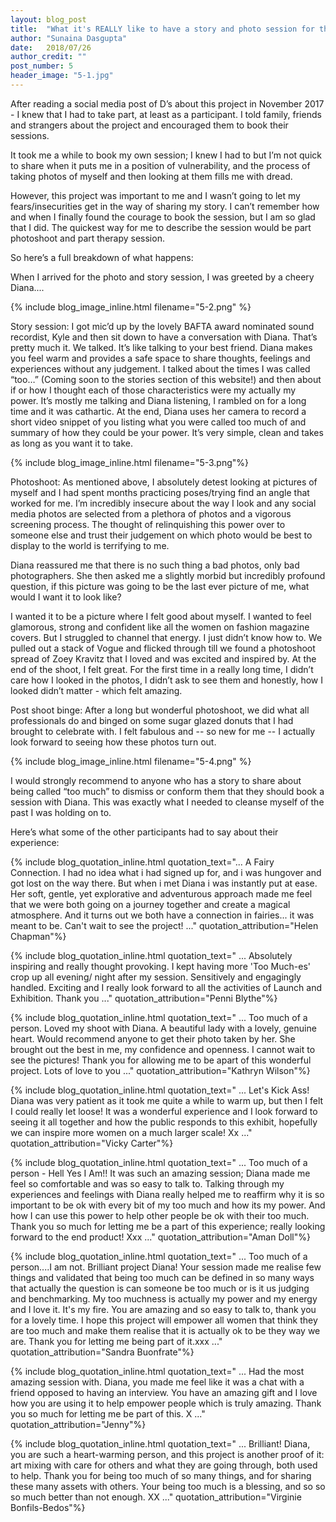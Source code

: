 ```yaml
---
layout: blog_post
title:  "What it's REALLY like to have a story and photo session for the Too Much of a Person project"
author: "Sunaina Dasgupta"
date:   2018/07/26
author_credit: ""
post_number: 5
header_image: "5-1.jpg"
---
```


After reading a social media post of D’s about this project in November 2017 - I knew that I had to take part, at least as a participant. I told family, friends and strangers about the project and encouraged them to book their sessions.

It took me a while to book my own session; I knew I had to but I’m not quick to share when it puts me in a position of vulnerability, and the process of taking photos of myself and then looking at them fills me with dread. 

However, this project was important to me and I wasn’t going to let my fears/insecurities get in the way of sharing my story. I can’t remember how and when I finally found the courage to book the session, but I am so glad that I did. The quickest way for me to describe the session would be part photoshoot and part therapy session.

So here’s a full breakdown of what happens:

When I arrived for the photo and story session, I was greeted by a cheery Diana.... 

{% include blog_image_inline.html filename="5-2.png" %}

Story session: 
I got mic’d up by the lovely BAFTA award nominated sound recordist, Kyle and then sit down to have a conversation with Diana. That’s pretty much it. We talked. It’s like talking to your best friend. Diana makes you feel warm and provides a safe space to share thoughts, feelings and experiences without any judgement. I talked about the times I was called “too…” (Coming soon to the stories section of this website!) and then about if or how I thought each of those characteristics were my actually my power. It’s mostly me talking and Diana listening, I rambled on for a long time and it was cathartic. At the end, Diana uses her camera to record a short video snippet of you listing what you were called too much of and summary of how they could be your power. It’s very simple, clean and takes as long as you want it to take. 

{% include blog_image_inline.html filename="5-3.png"%}

Photoshoot:
As mentioned above, I absolutely detest looking at pictures of myself and I had spent months practicing poses/trying find an angle that worked for me. I’m incredibly insecure about the way I look and any social media photos are selected from a plethora of photos and a vigorous screening process. The thought of relinquishing this power over to someone else and trust their judgement on which photo would be best to display to the world is terrifying to me. 

Diana reassured me that there is no such thing a bad photos, only bad photographers. She then asked me a slightly morbid but incredibly profound question, if this picture was going to be the last ever picture of me, what would I want it to look like?

I wanted it to be a picture where I felt good about myself. I wanted to feel glamorous, strong and confident like all the women on fashion magazine covers. But I struggled to channel that energy. I just didn’t know how to. We pulled out a stack of Vogue and flicked through till we found a photoshoot spread of Zoey Kravitz that I loved and was excited and inspired by. At the end of the shoot, I felt great. For the first time in a really long time, I didn’t care how I looked in the photos, I didn’t ask to see them and honestly, how I looked didn’t matter - which felt amazing. 

Post shoot binge: 
After a long but wonderful photoshoot, we did what all professionals do and binged on some sugar glazed donuts that I had brought to celebrate with. I felt fabulous and -- so new for me -- I actually look forward to seeing how these photos turn out.

{% include blog_image_inline.html filename="5-4.png" %}

I would strongly recommend to anyone who has a story to share about being called “too much” to dismiss or conform them that they should book a session with Diana. This was exactly what I needed to cleanse myself of the past I was holding on to. 

Here’s what some of the other participants had to say about their experience: 

{% include blog_quotation_inline.html quotation_text="... A Fairy Connection. I had no idea what i had signed up for, and i was hungover and got lost on the way there. But when i met Diana i was instantly put at ease. Her soft, gentle, yet explorative and adventurous approach made me feel that we were both going on a journey together and create a magical atmosphere. And it turns out we both have a connection in fairies... it was meant to be. Can't wait to see the project! ..." quotation_attribution="Helen Chapman"%}

{% include blog_quotation_inline.html quotation_text=" ... Absolutely inspiring and really thought provoking. I kept having more 'Too Much-es' crop up all evening/ night after my session. Sensitively and engagingly handled. Exciting and I really look forward to all the activities of Launch and Exhibition. Thank you ..." quotation_attribution="Penni Blythe"%}

{% include blog_quotation_inline.html quotation_text=" ... Too much of a person. Loved my shoot with Diana. A beautiful lady with a lovely, genuine heart. Would recommend anyone to get their photo taken by her. She brought out the best in me, my confidence and openness. I cannot wait to see the pictures! Thank you for allowing me to be apart of this wonderful project. Lots of love to you ..." quotation_attribution="Kathryn Wilson"%}

{% include blog_quotation_inline.html quotation_text=" ... Let's Kick Ass! Diana was very patient as it took me quite a while to warm up, but then I felt I could really let loose! It was a wonderful experience and I look forward to seeing it all together and how the public responds to this exhibit, hopefully we can inspire more women on a much larger scale! Xx ..." quotation_attribution="Vicky Carter"%}

{% include blog_quotation_inline.html quotation_text=" ... Too much of a person - Hell Yes I Am!! It was such an amazing session; Diana made me feel so comfortable and was so easy to talk to. Talking through my experiences and feelings with Diana really helped me to reaffirm why it is so important to be ok with every bit of my too much and how its my power. And how I can use this power to help other people be ok with their too much. Thank you so much for letting me be a part of this experience; really looking forward to the end product! Xxx ..." quotation_attribution="Aman Doll"%}

{% include blog_quotation_inline.html quotation_text=" ... Too much of a person....I am not. Brilliant project Diana! Your session made me realise few things and validated that being too much can be defined in so many ways that actually the question is can someone be too much or is it us judging and benchmarking. My too muchness is actually my power and my energy and I love it. It's my fire. You are amazing and so easy to talk to, thank you for a lovely time. I hope this project will empower all women that think they are too much and make them realise that it is actually ok to be they way we are. Thank you for letting me being part of it.xxx ..." quotation_attribution="Sandra Buonfrate"%}

{% include blog_quotation_inline.html quotation_text=" ... Had the most amazing session with. Diana, you made me feel like it was a chat with a friend opposed to having an interview. You have an amazing gift and I love how you are using it to help empower people which is truly amazing. Thank you so much for letting me be part of this. X ..." quotation_attribution="Jenny"%}

{% include blog_quotation_inline.html quotation_text=" ... Brilliant! Diana, you are such a heart-warming person, and this project is another proof of it: art mixing with care for others and what they are going through, both used to help. Thank you for being too much of so many things, and for sharing these many assets with others. Your being too much is a blessing, and so so so much better than not enough. XX ..." quotation_attribution="Virginie Bonfils-Bedos"%}